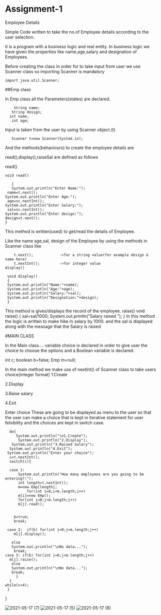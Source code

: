 # Assignment-1
 
Employee Details

Simple Code written to take the no.of  Employee details according to the user selection.

It is a program with a business logic and real entity.
In business logic we have given the properties like name,age,salary and designation of Employees.

Before creating the class in order for to take input from user we use Scanner class so importing Scanner is mandatory

    import java.util.Scanner;
##Emp class

In Emp class all the Parameters(states) are declared.
        
        String name;
       String design; 
      int name; 
       int age;
  Input is taken from the user by using Scanner object.(t)

       Scanner t=new Scanner(System.in);
And the methods(behaviours) to create the employee details are

read(),display(),raiseSal are defined as follows

read()

    void read()

       {
       System.out.println("Enter Name:");
     name=t.next();
    System.out.println("Enter Age:");
     age=sc.nextInt();
    System.out.println("Enter Salary:");
     sal=sc.nextInt();
    System.out.println("Enter design:");
    design=t.next();
    }
This method is written(used) to get/read the details of Employee.

Like the name age,sal, design of the Employee by using the methods in Scanner class like

        t.next();            ->for a string value(for example design & name here)
        t.nextInt();         ->for integer value
    display()

     void display()
     {
     System.out.println("Name:"+name);
     System.out.println("Age:"+age);
     System.out.println("Salary:"+sal);
     System.out.println("Designation:"+design);
     }
								
								
This method is gives/displays the record of the employee. 
   raise()
void raise()
     {
     sal=sal/1000;
     System.out.println("Salary raised ");
     }
In this method the logic is written to make hike in salary by 1000. and the sal is displayed along with the message that the Salary is raised

#MAIN CLASS

In the Main class.... variable choice is declared in order to give user the choice to choose the options and a Boolean variable is declared.

int c; boolean b=false; Emp m=null;

In the main method we make use of nextInt() of Scanner class to take users choice(integer format)
1.Create

2.Display

3.Raise salary

4.Exit

Enter choice
These are going to be displayed as menu to the user so that the user can make a choice that is kept in iterative statement for user felxibility and the choices are kept in switch case.

      do{
         System.out.println("\n1.Create");
          System.out.println("2.Display");
       System.out.println("3.Raised Salary");
      System.out.println("4.Exit");
     System.out.println("Enter your choice");
      c=t.nextInt();
      switch(c){
                    
      case 1:
          System.out.println("How many employees are you going to be entering?:");
          int length=t.nextInt();
          m=new Emp[length];
              for(int i=0;i<m.length;i++) 
          m[i]=new Emp();
          for(int j=0;j<m.length;j++)
          m[j].read();
         
      
        b=true;
        break;
        
     case 2:  if(b) for(int j=0;j<m.length;j++)
        m[j].display();
       
       else
       System.out.println("\nNo data...");
        break;
    case 3: if(b) for(int j=0;j<m.length;j++)
      m[j].raise();
       else
       System.out.println("\nNo data...");
       break;
         }
      }
    while(c<4);
     }
  }

![2021-05-17 (7)](https://user-images.githubusercontent.com/84019315/118486247-059a1380-b737-11eb-90ae-14c28f21c2d7.png)
![2021-05-17 (5)](https://user-images.githubusercontent.com/84019315/118485622-48a7b700-b736-11eb-91ab-9615c4bec4a6.png)
![2021-05-17 (6)](https://user-images.githubusercontent.com/84019315/118485741-68d77600-b736-11eb-9349-dd431fa11f49.png)




